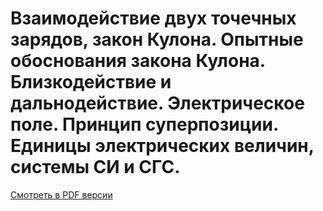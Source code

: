 # Взаимодействие двух точечных зарядов, закон Кулона. Опытные обоснования закона Кулона. Близкодействие и дальнодействие. Электрическое поле. Принцип суперпозиции. Единицы электрических величин, системы СИ и СГС.

[Смотреть в PDF версии](Билет%201.pdf)
